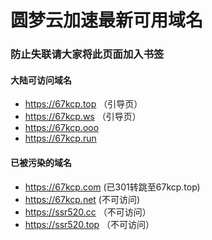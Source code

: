 # 圆梦云加速最新可用域名

### 防止失联请大家将此页面加入书签
#### 大陆可访问域名
- https://67kcp.top （引导页）
- https://67kcp.ws  （引导页）
- https://67kcp.ooo
- https://67kcp.run

#### 已被污染的域名
- https://67kcp.com (已301转跳至67kcp.top)
- https://67kcp.net (不可访问)
- https://ssr520.cc （不可访问）
- https://ssr520.top （不可访问）
